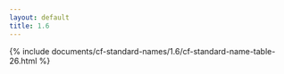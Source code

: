 ```yaml
---
layout: default
title: 1.6
---
```


{% include documents/cf-standard-names/1.6/cf-standard-name-table-26.html %}
